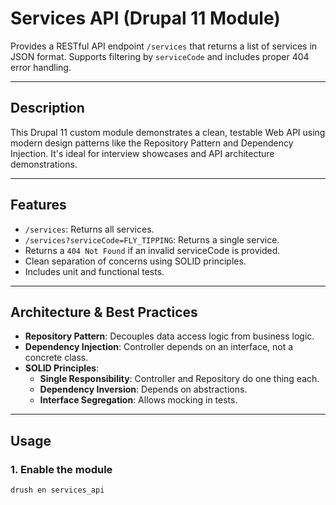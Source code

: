 # Services API (Drupal 11 Module)

Provides a RESTful API endpoint `/services` that returns a list of services in JSON format. Supports filtering by `serviceCode` and includes proper 404 error handling.

---

## Description

This Drupal 11 custom module demonstrates a clean, testable Web API using modern design patterns like the Repository Pattern and Dependency Injection. It's ideal for interview showcases and API architecture demonstrations.

---

## Features

- `/services`: Returns all services.
- `/services?serviceCode=FLY_TIPPING`: Returns a single service.
- Returns a `404 Not Found` if an invalid serviceCode is provided.
- Clean separation of concerns using SOLID principles.
- Includes unit and functional tests.

---

## Architecture & Best Practices

- **Repository Pattern**: Decouples data access logic from business logic.
- **Dependency Injection**: Controller depends on an interface, not a concrete class.
- **SOLID Principles**:
  - **Single Responsibility**: Controller and Repository do one thing each.
  - **Dependency Inversion**: Depends on abstractions.
  - **Interface Segregation**: Allows mocking in tests.

---

## Usage

### 1. Enable the module

```bash
drush en services_api
